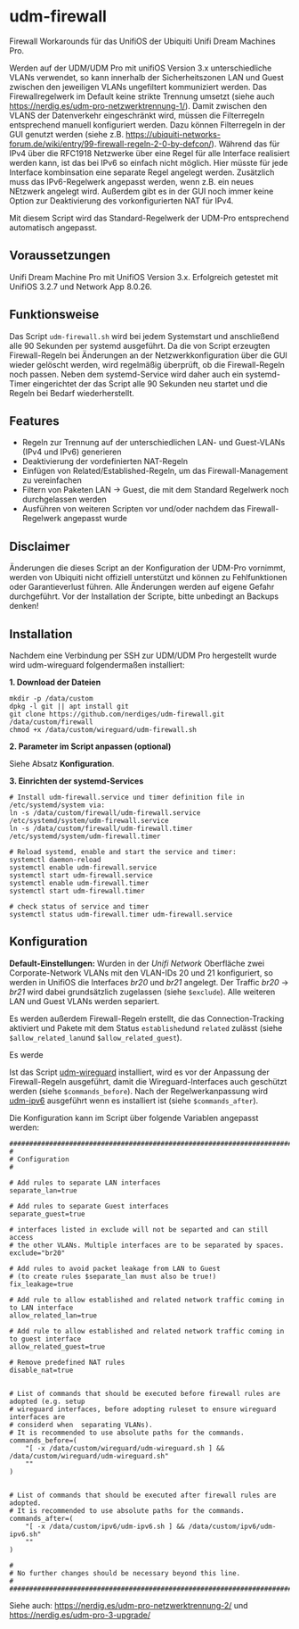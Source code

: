 # udm-firewall
Firewall Workarounds für das UnifiOS der Ubiquiti Unifi Dream Machines Pro.

Werden auf der UDM/UDM Pro mit unifiOS Version 3.x unterschiedliche VLANs verwendet, so kann innerhalb der Sicherheitszonen LAN und Guest zwischen den jeweiligen VLANs ungefiltert kommuniziert werden. Das Firewallregelwerk im Default keine strikte Trennung umsetzt (siehe auch https://nerdig.es/udm-pro-netzwerktrennung-1/). Damit zwischen den VLANS der Datenverkehr eingeschränkt wird, müssen die Filterregeln entsprechend manuell konfiguriert werden. Dazu können Filterregeln in der GUI genutzt werden (siehe z.B. https://ubiquiti-networks-forum.de/wiki/entry/99-firewall-regeln-2-0-by-defcon/). Während das für IPv4 über die RFC1918 Netzwerke über eine Regel für alle Interface realisiert werden kann, ist das bei IPv6 so einfach nicht möglich. Hier müsste für jede Interface kombinsation eine separate Regel angelegt werden. Zusätzlich muss das IPv6-Regelwerk angepasst werden, wenn z.B. ein neues NEtzwerk angelegt wird. Außerdem gibt es in der GUI noch immer keine Option zur Deaktivierung des vorkonfigurierten NAT für IPv4.

Mit diesem Script wird das Standard-Regelwerk der UDM-Pro entsprechend automatisch angepasst.

## Voraussetzungen
Unifi Dream Machine Pro mit UnifiOS Version 3.x. Erfolgreich getestet mit UnifiOS 3.2.7 und Network App 8.0.26.

## Funktionsweise
Das Script `udm-firewall.sh` wird bei jedem Systemstart und anschließend alle 90 Sekunden per systemd ausgeführt. Da die von Script erzeugten Firewall-Regeln bei Änderungen an der Netzwerkkonfiguration über die GUI wieder gelöscht werden, wird regelmäßig überprüft, ob die Firewall-Regeln noch passen. Neben dem systemd-Service wird daher auch ein systemd-Timer eingerichtet der das Script alle 90 Sekunden neu startet und die Regeln bei Bedarf wiederherstellt.

## Features
- Regeln zur Trennung auf der unterschiedlichen LAN- und Guest-VLANs (IPv4 und IPv6) generieren
- Deaktivierung der vordefinierten NAT-Regeln
- Einfügen von Related/Established-Regeln, um das Firewall-Management zu vereinfachen
- Filtern von Paketen LAN -> Guest, die mit dem Standard Regelwerk noch durchgelassen werden
- Ausführen von weiteren Scripten vor und/oder nachdem das Firewall-Regelwerk angepasst wurde 

## Disclaimer
Änderungen die dieses Script an der Konfiguration der UDM-Pro vornimmt, werden von Ubiquiti nicht offiziell unterstützt und können zu Fehlfunktionen oder Garantieverlust führen. Alle Änderungen werden auf eigene Gefahr durchgeführt. Vor der Installation der Scripte, bitte unbedingt an Backups denken!

## Installation
Nachdem eine Verbindung per SSH zur UDM/UDM Pro hergestellt wurde wird udm-wireguard folgendermaßen installiert:

**1. Download der Dateien**
```
mkdir -p /data/custom
dpkg -l git || apt install git
git clone https://github.com/nerdiges/udm-firewall.git /data/custom/firewall
chmod +x /data/custom/wireguard/udm-firewall.sh
```

**2. Parameter im Script anpassen (optional)**

Siehe Absatz **Konfiguration**.

**3. Einrichten der systemd-Services**
```
# Install udm-firewall.service und timer definition file in /etc/systemd/system via:
ln -s /data/custom/firewall/udm-firewall.service /etc/systemd/system/udm-firewall.service
ln -s /data/custom/firewall/udm-firewall.timer /etc/systemd/system/udm-firewall.timer

# Reload systemd, enable and start the service and timer:
systemctl daemon-reload
systemctl enable udm-firewall.service
systemctl start udm-firewall.service
systemctl enable udm-firewall.timer
systemctl start udm-firewall.timer

# check status of service and timer
systemctl status udm-firewall.timer udm-firewall.service
```

## Konfiguration
**Default-Einstellungen:** 
Wurden in der *Unifi Network* Oberfläche zwei Corporate-Network VLANs mit den VLAN-IDs 20 und 21 konfiguriert, so werden in UnifiOS die Interfaces *br20* und *br21* angelegt. Der Traffic *br20* -> *br21* wird dabei grundsätzlich zugelassen (siehe `$exclude`). Alle weiteren LAN und Guest VLANs werden separiert.

Es werden außerdem Firewall-Regeln erstellt, die das Connection-Tracking aktiviert und Pakete mit dem Status `established`und `related` zulässt (siehe  `$allow_related_lan`und `$allow_related_guest`). 

Es werde

Ist das Script [udm-wireguard](https://github.com/nerdiges/udm-wireguard) installiert, wird es vor der Anpassung der Firewall-Regeln ausgeführt, damit die Wireguard-Interfaces auch geschützt werden (siehe `$commands_before`). Nach der Regelwerkanpassung wird [udm-ipv6](https://github.com/nerdiges/udm-ipv6) ausgeführt wenn es installiert ist (siehe `$commands_after`).


Die Konfiguration kann im Script über folgende Variablen angepasst werden:
```
######################################################################################
#
# Configuration
#

# Add rules to separate LAN interfaces
separate_lan=true

# Add rules to separate Guest interfaces
separate_guest=true

# interfaces listed in exclude will not be separted and can still access
# the other VLANs. Multiple interfaces are to be separated by spaces.
exclude="br20"

# Add rules to avoid packet leakage from LAN to Guest
# (to create rules $separate_lan must also be true!) 
fix_leakage=true

# Add rule to allow established and related network traffic coming in to LAN interface
allow_related_lan=true

# Add rule to allow established and related network traffic coming in to guest interface
allow_related_guest=true

# Remove predefined NAT rules 
disable_nat=true


# List of commands that should be executed before firewall rules are adopted (e.g. setup 
# wireguard interfaces, before adopting ruleset to ensure wireguard interfaces are 
# considerd when  separating VLANs).
# It is recommended to use absolute paths for the commands.
commands_before=(
    "[ -x /data/custom/wireguard/udm-wireguard.sh ] && /data/custom/wireguard/udm-wireguard.sh"
    ""
)


# List of commands that should be executed after firewall rules are adopted.
# It is recommended to use absolute paths for the commands.
commands_after=(
    "[ -x /data/custom/ipv6/udm-ipv6.sh ] && /data/custom/ipv6/udm-ipv6.sh"
    ""
)

#
# No further changes should be necessary beyond this line.
#
######################################################################################
```


Siehe auch: https://nerdig.es/udm-pro-netzwerktrennung-2/ und https://nerdig.es/udm-pro-3-upgrade/ 

